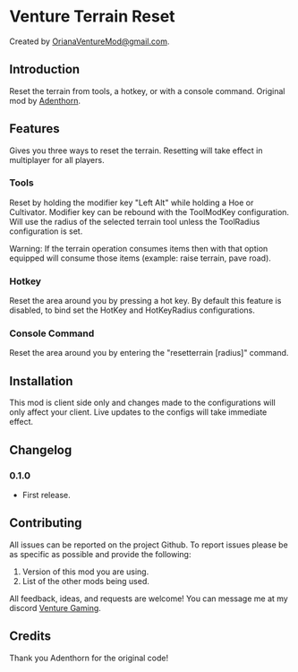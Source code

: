 # Venture Terrain Reset

Created by [OrianaVentureMod@gmail.com](https://github.com/OrianaVenture/VentureValheim).

## Introduction

Reset the terrain from tools, a hotkey, or with a console command. Original mod by [Adenthorn](https://github.com/aedenthorn/ValheimMods/tree/master/TerrainReset).

## Features

Gives you three ways to reset the terrain. Resetting will take effect in multiplayer for all players.

### Tools

Reset by holding the modifier key "Left Alt" while holding a Hoe or Cultivator. Modifier key can be rebound with the ToolModKey configuration. Will use the radius of the selected terrain tool unless the ToolRadius configuration is set.

Warning: If the terrain operation consumes items then with that option equipped will consume those items (example: raise terrain, pave road).

### Hotkey

Reset the area around you by pressing a hot key. By default this feature is disabled, to bind set the HotKey and HotKeyRadius configurations.

### Console Command

Reset the area around you by entering the "resetterrain \[radius\]" command.

## Installation

This mod is client side only and changes made to the configurations will only affect your client. Live updates to the configs will take immediate effect.

## Changelog

### 0.1.0

* First release.

## Contributing

All issues can be reported on the project Github. To report issues please be as specific as possible and provide the following:

1. Version of this mod you are using.
2. List of the other mods being used.

All feedback, ideas, and requests are welcome! You can message me at my discord [Venture Gaming](https://discord.gg/tAd5hapt88).

## Credits

Thank you Adenthorn for the original code!